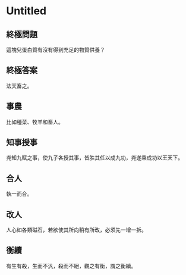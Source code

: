 # Untitled

## 終極問題

這塊兒蛋白質有沒有得到充足的物質供養？

## 終極答案

法天畜之。

## 事農

比如種菜、牧羊和畜人。

## 知事授事

尧知九赋之事，使九子各授其事，皆胜其任以成九功，尧遂乘成功以王天下。

## 合人

執一而合。

## 改人

人心如各類磁石，若欲使其所向稍有所改，必须先一增一拆。

## 衡續

有生有殺，生而不汎，殺而不絕，觀之有衡，謂之衡續。
